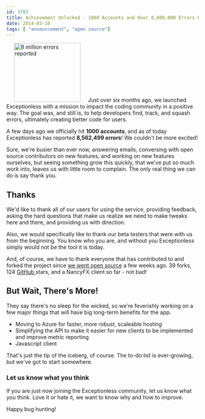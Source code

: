 ```yaml
---
id: 3783
title: Achievement Unlocked - 1000 Accounts and Over 8,000,000 Errors Reported!
date: 2014-03-10
tags: [ "announcement", "open source"]
---
```

<img loading="lazy" class="alignright size-full wp-image-3789" style="margin-left: 20px; margin-right: 20px;" alt="8 million errors reported" src="/assets/img/news/8-million-errors.png" width="174" height="155" data-id="3789" />Just over six months ago, we launched Exceptionless with a mission to impact the coding community in a positive way. The goal was, and still is, to help developers find, track, and squash errors, ultimately creating better code for users.

A few days ago we officially hit **1000 accounts**, and as of today Exceptionless has reported **8,562,499 errors**! We couldn't be more excited!<!--more-->

Sure, we're busier than ever now, answering emails, conversing with open source contributors on new features, and working on new features ourselves, but seeing something grow this quickly, that we've put so much work into, leaves us with little room to complain. The only real thing we can do is say thank you.

## Thanks

We'd like to thank all of our users for using the service, providing feedback, asking the hard questions that make us realize we need to make tweaks here and there, and providing us with direction.

Also, we would specifically like to thank our beta testers that were with us from the beginning. You know who you are, and without you Exceptionless simply would not be the tool it is today.

And, of course, we have to thank everyone that has contributed to and forked the project since [we went open source](/fork-us-exceptionless-goes-open-source/ "Exceptionless Goes Open Source") a few weeks ago. 39 forks, 124 <a title="Exceptionless on GitHub" href="https://github.com/exceptionless/Exceptionless" target="_blank">GitHub </a>stars, and a NancyFX client so far - not bad!

## But Wait, There's More!

They say there's no sleep for the wicked, so we're feverishly working on a few major things that will have big long-term benefits for the app.

* Moving to Azure for faster, more robust, scaleable hosting
* Simplifying the API to make it easier for new clients to be implemented and improve metric reporting
* Javascript client

That's just the tip of the iceberg, of course. The to-do list is ever-growing, but we've got to start somewhere.

### Let us know what you think

If you are just now joining the Exceptionless community, let us know what you think. Love it or hate it, we want to know why and how to improve.

Happy bug hunting!

